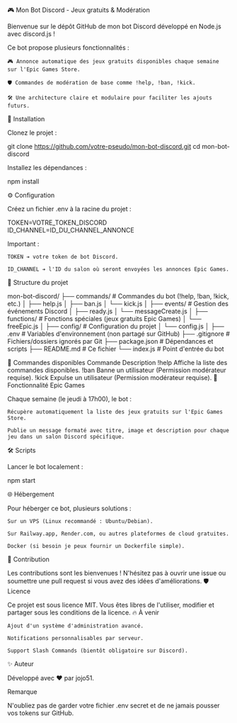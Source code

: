 🎮 Mon Bot Discord - Jeux gratuits & Modération

Bienvenue sur le dépôt GitHub de mon bot Discord développé en Node.js avec discord.js !

Ce bot propose plusieurs fonctionnalités :

    🎮 Annonce automatique des jeux gratuits disponibles chaque semaine sur l'Epic Games Store.

    🛡️ Commandes de modération de base comme !help, !ban, !kick.

    🛠️ Une architecture claire et modulaire pour faciliter les ajouts futurs.

🚀 Installation

Clonez le projet :

git clone https://github.com/votre-pseudo/mon-bot-discord.git
cd mon-bot-discord

Installez les dépendances :

npm install

⚙️ Configuration

Créez un fichier .env à la racine du projet :

TOKEN=VOTRE_TOKEN_DISCORD
ID_CHANNEL=ID_DU_CHANNEL_ANNONCE

Important :

    TOKEN ➔ votre token de bot Discord.

    ID_CHANNEL ➔ l'ID du salon où seront envoyées les annonces Epic Games.

📂 Structure du projet

mon-bot-discord/
├── commands/        # Commandes du bot (!help, !ban, !kick, etc.)
│   ├── help.js
│   ├── ban.js
│   └── kick.js
│
├── events/          # Gestion des événements Discord
│   ├── ready.js
│   └── messageCreate.js
│
├── functions/       # Fonctions spéciales (jeux gratuits Epic Games)
│   └── freeEpic.js
│
├── config/          # Configuration du projet
│   └── config.js
│
├── .env             # Variables d'environnement (non partagé sur GitHub)
├── .gitignore       # Fichiers/dossiers ignorés par Git
├── package.json     # Dépendances et scripts
├── README.md        # Ce fichier
└── index.js         # Point d'entrée du bot

📜 Commandes disponibles
Commande	Description
!help	Affiche la liste des commandes disponibles.
!ban	Banne un utilisateur (Permission modérateur requise).
!kick	Expulse un utilisateur (Permission modérateur requise).
📅 Fonctionnalité Epic Games

Chaque semaine (le jeudi à 17h00), le bot :

    Récupère automatiquement la liste des jeux gratuits sur l'Epic Games Store.

    Publie un message formaté avec titre, image et description pour chaque jeu dans un salon Discord spécifique.

🛠️ Scripts

Lancer le bot localement :

npm start

🌐 Hébergement

Pour héberger ce bot, plusieurs solutions :

    Sur un VPS (Linux recommandé : Ubuntu/Debian).

    Sur Railway.app, Render.com, ou autres plateformes de cloud gratuites.

    Docker (si besoin je peux fournir un Dockerfile simple).

🤝 Contribution

Les contributions sont les bienvenues !
N'hésitez pas à ouvrir une issue ou soumettre une pull request si vous avez des idées d'améliorations.
🛡️ Licence

Ce projet est sous licence MIT.
Vous êtes libres de l'utiliser, modifier et partager sous les conditions de la licence.
🔥 À venir

    Ajout d'un système d'administration avancé.

    Notifications personnalisables par serveur.

    Support Slash Commands (bientôt obligatoire sur Discord).

✨ Auteur

Développé avec ❤️ par jojo51.

Remarque

N'oubliez pas de garder votre fichier .env secret et de ne jamais pousser vos tokens sur GitHub.